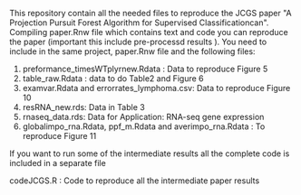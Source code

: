 
This repository contain all the needed files to reproduce the JCGS paper "A Projection Pursuit Forest Algorithm for Supervised Classificationcan". Compiling paper.Rnw file which contains text and code you can reproduce the paper (important this include pre-processd results ). You need to include in the same project, paper.Rnw file and the following files:
  
1. preformance_timesWTplyrnew.Rdata : Data to reproduce Figure 5
2. table_raw.Rdata :  data to do Table2 and Figure 6
3. examvar.Rdata  and errorrates_lymphoma.csv:  Data to reproduce  Figure 10 
4. resRNA_new.rds: Data in Table 3
5. rnaseq_data.rds:  Data for Application: RNA-seq gene expression 
6. globalimpo_rna.Rdata, ppf_m.Rdata and averimpo_rna.Rdata : To reproduce Figure 11

If you want to run some of the intermediate results all the complete code is included in a separate file

codeJCGS.R : Code to reproduce  all the intermediate paper results

